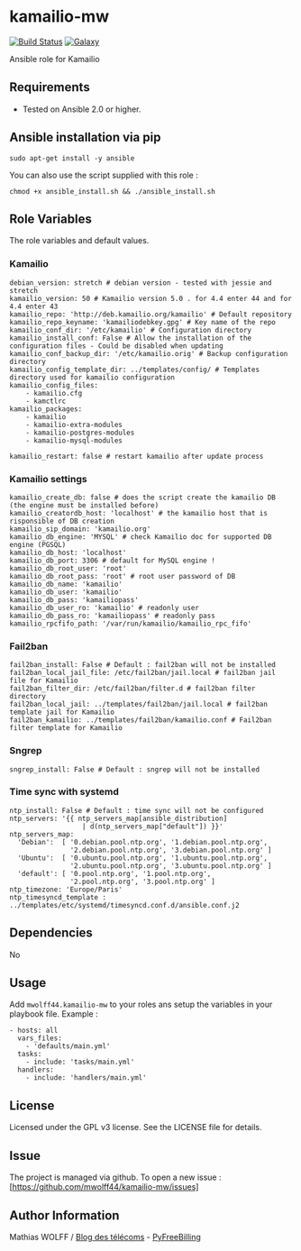 kamailio-mw
=============

[![Build Status](https://travis-ci.org/mwolff44/kamailio-mw.png)](https://travis-ci.org/mwolff44/kamailio-mw)
[![Galaxy](http://img.shields.io/badge/galaxy-mwolff44.kamailio--mw-blue.svg?style=flat-square)](https://galaxy.ansible.com/mwolff44/kamailio-mw)


Ansible role for Kamailio

Requirements
------------

- Tested on Ansible 2.0 or higher.

Ansible installation via pip
----------------------------


    sudo apt-get install -y ansible


You can also use the script supplied with this role :


    chmod +x ansible_install.sh && ./ansible_install.sh


Role Variables
--------------

The role variables and default values.

### Kamailio

    debian_version: stretch # debian version - tested with jessie and stretch
    kamailio_version: 50 # Kamailio version 5.0 . for 4.4 enter 44 and for 4.4 enter 43
    kamailio_repo: 'http://deb.kamailio.org/kamailio' # Default repository
    kamailio_repo_keyname: 'kamailiodebkey.gpg' # Key name of the repo
    kamailio_conf_dir: '/etc/kamailio' # Configuration directory
    kamailio_install_conf: False # Allow the installation of the configuration files - Could be disabled when updating
    kamailio_conf_backup_dir: '/etc/kamailio.orig' # Backup configuration directory
    kamailio_config_template_dir: ../templates/config/ # Templates directory used for kamailio configuration
    kamailio_config_files:
        - kamailio.cfg
        - kamctlrc
    kamailio_packages:
        - kamailio
        - kamailio-extra-modules
        - kamailio-postgres-modules
        - kamailio-mysql-modules

    kamailio_restart: false # restart kamailio after update process


### Kamailio settings


    kamailio_create_db: false # does the script create the kamailio DB (the engine must be installed before)
    kamailio_creatordb_host: 'localhost' # the kamailio host that is risponsible of DB creation
    kamailio_sip_domain: 'kamailio.org'
    kamailio_db_engine: 'MYSQL' # check Kamailio doc for supported DB engine (PGSQL)
    kamailio_db_host: 'localhost'
    kamailio_db_port: 3306 # default for MySQL engine !
    kamailio_db_root_user: 'root'
    kamailio_db_root_pass: 'root' # root user password of DB
    kamailio_db_name: 'kamailio'
    kamailio_db_user: 'kamailio'
    kamailio_db_pass: 'kamailiopass'
    kamailio_db_user_ro: 'kamailio' # readonly user
    kamailio_db_pass_ro: 'kamailiopass' # readonly pass
    kamailio_rpcfifo_path: '/var/run/kamailio/kamailio_rpc_fifo'


### Fail2ban


    fail2ban_install: False # Default : fail2ban will not be installed
    fail2ban_local_jail_file: /etc/fail2ban/jail.local # fail2ban jail file for Kamailio
    fail2ban_filter_dir: /etc/fail2ban/filter.d # fail2ban filter directory
    fail2ban_local_jail: ../templates/fail2ban/jail.local # fail2ban template jail for Kamailio
    fail2ban_kamailio: ../templates/fail2ban/kamailio.conf # Fail2ban filter template for Kamailio


### Sngrep


    sngrep_install: False # Default : sngrep will not be installed


### Time sync with systemd


    ntp_install: False # Default : time sync will not be configured
    ntp_servers: '{{ ntp_servers_map[ansible_distribution]
                      | d(ntp_servers_map["default"]) }}'
    ntp_servers_map:
      'Debian':  [ '0.debian.pool.ntp.org', '1.debian.pool.ntp.org',
                   '2.debian.pool.ntp.org', '3.debian.pool.ntp.org' ]
      'Ubuntu':  [ '0.ubuntu.pool.ntp.org', '1.ubuntu.pool.ntp.org',
                   '2.ubuntu.pool.ntp.org', '3.ubuntu.pool.ntp.org' ]
      'default': [ '0.pool.ntp.org', '1.pool.ntp.org',
                   '2.pool.ntp.org', '3.pool.ntp.org' ]
    ntp_timezone: 'Europe/Paris'
    ntp_timesyncd_template : ../templates/etc/systemd/timesyncd.conf.d/ansible.conf.j2


Dependencies
------------

No

Usage
-----

Add `mwolff44.kamailio-mw` to your roles ans setup the variables in your playbook file. Example :


    - hosts: all
      vars_files:
        - 'defaults/main.yml'
      tasks:
        - include: 'tasks/main.yml'
      handlers:
        - include: 'handlers/main.yml'



License
-------


Licensed under the GPL v3 license. See the LICENSE file for details.


Issue
-----


The project is managed via github. To open a new issue : [https://github.com/mwolff44/kamailio-mw/issues]


Author Information
------------------

Mathias WOLFF / [Blog des télécoms](http://www.blog-des-telecoms.com) - [PyFreeBilling](https://www.pyfreebilling.com)
